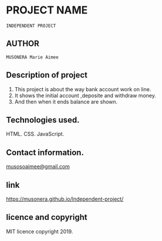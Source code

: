 # PROJECT NAME
```
INDEPENDENT PROJECT
```
## AUTHOR
```
MUSONERA Marie Aimee
```
## Description of project
1. This project is about the way bank account work on line.
2. It shows the initial account ,deposite and withdraw money.
3. And then when it ends balance are shown.
## Technologies used.
HTML.
CSS.
JavaScript.
## Contact information.
musosoaimee@gmail.com
## link 
https://musonera.github.io/Independent-project/
## licence and copyright
MIT licence copyright 2019.


